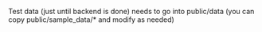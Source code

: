 Test data (just until backend is done) needs to go into public/data (you can copy public/sample_data/* and modify as needed)